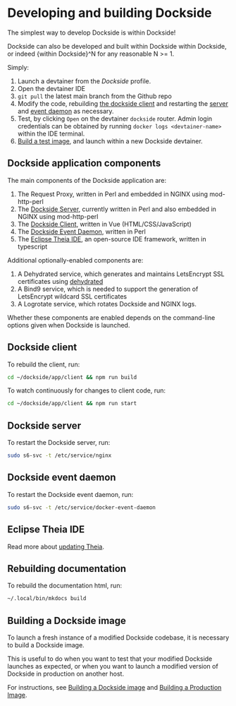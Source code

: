 # Developing and building Dockside

The simplest way to develop Dockside is within Dockside!

Dockside can also be developed and built within Dockside within Dockside, or indeed {within Dockside}^N for any reasonable N >= 1.

Simply:

1. Launch a devtainer from the _Dockside_ profile.
2. Open the devtainer IDE
3. `git pull` the latest main branch from the Github repo
4. Modify the code, rebuilding [the dockside client](#dockside-client) and restarting the [server](#dockside-server) and [event daemon](#dockside-event-daemon) as necessary.
5. Test, by clicking `Open` on the devtainer `dockside` router. Admin login credentials can be obtained by running `docker logs <devtainer-name>` within the IDE terminal.
6. [Build a test image](building-image.md), and launch within a new Dockside devtainer.

## Dockside application components

The main components of the Dockside application are:

1. The Request Proxy, written in Perl and embedded in NGINX using mod-http-perl 
2. The [Dockside Server](#dockside-server), currently written in Perl and also embedded in NGINX using mod-http-perl
3. The [Dockside Client](#dockside-client), written in Vue (HTML/CSS/JavaScript)
4. The [Dockside Event Daemon](#dockside-event-daemon), written in Perl
5. The [Eclipse Theia IDE](#eclipse-theia-ide), an open-source IDE framework, written in typescript 

Additional optionally-enabled components are:

1. A Dehydrated service, which generates and maintains LetsEncrypt SSL certificates using [dehydrated](https://github.com/dehydrated-io/dehydrated)
2. A Bind9 service, which is needed to support the generation of LetsEncrypt wildcard SSL certificates
3. A Logrotate service, which rotates Dockside and NGINX logs.

Whether these components are enabled depends on the command-line options given when Dockside is launched.

## Dockside client

To rebuild the client, run:

```sh
cd ~/dockside/app/client && npm run build
```

To watch continuously for changes to client code, run:

```sh
cd ~/dockside/app/client && npm run start
```

## Dockside server

To restart the Dockside server, run:

```sh
sudo s6-svc -t /etc/service/nginx
```

## Dockside event daemon

To restart the Dockside event daemon, run:

```sh
sudo s6-svc -t /etc/service/docker-event-daemon
```

## Eclipse Theia IDE

Read more about [updating Theia](updating-theia.md).

## Rebuilding documentation

To rebuild the documentation html, run:

```sh
~/.local/bin/mkdocs build
```

## Building a Dockside image

To launch a fresh instance of a modified Dockside codebase, it is necessary to build a Dockside image.

This is useful to do when you want to test that your modified Dockside
launches as expected, or when you want to launch a modified version of
Dockside in production on another host.

For instructions, see [Building a Dockside image](building-image.md) and [Building a Production Image](building-production-image.md).
